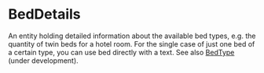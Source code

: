 # BedDetails

An entity holding detailed information about the available bed types, e.g. the quantity of twin beds for a hotel room. For the single case of just one bed of a certain type, you can use bed directly with a text. See also <a class="localLink" href="http://schema.org/BedType">BedType</a> (under development).
